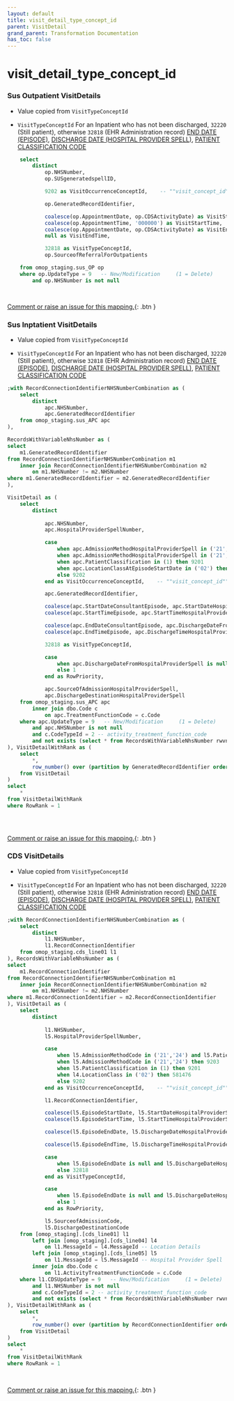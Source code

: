 ```yaml
---
layout: default
title: visit_detail_type_concept_id
parent: VisitDetail
grand_parent: Transformation Documentation
has_toc: false
---
```

# visit_detail_type_concept_id
### Sus Outpatient VisitDetails
* Value copied from `VisitTypeConceptId`

* `VisitTypeConceptId` For an Inpatient who has not been discharged, `32220` (Still patient), otherwise `32818` (EHR Administration record) [END DATE (EPISODE)](https://www.datadictionary.nhs.uk/data_elements/end_date__episode_.html), [DISCHARGE DATE (HOSPITAL PROVIDER SPELL)](https://www.datadictionary.nhs.uk/data_elements/discharge_date__hospital_provider_spell_.html), [PATIENT CLASSIFICATION CODE](https://www.datadictionary.nhs.uk/data_elements/patient_classification_code.html)

```sql
	select  
		distinct
			op.NHSNumber,
			op.SUSgeneratedspellID,

			9202 as VisitOccurrenceConceptId,    -- ""visit_concept_id""

			op.GeneratedRecordIdentifier,

			coalesce(op.AppointmentDate, op.CDSActivityDate) as VisitStartDate,  -- visit_start_date
			coalesce(op.AppointmentTime, '000000') as VisitStartTime,  -- visit_start_time
			coalesce(op.AppointmentDate, op.CDSActivityDate) as VisitEndDate,
			null as VisitEndTime,

			32818 as VisitTypeConceptId,
			op.SourceofReferralForOutpatients

	from omop_staging.sus_OP op
	where op.UpdateType = 9   -- New/Modification     (1 = Delete)
		and op.NHSNumber is not null

	
```


[Comment or raise an issue for this mapping.](https://github.com/answerdigital/oxford-omop-data-mapper/issues/new?title=OMOP%20VisitDetail%20table%20visit_detail_type_concept_id%20field%20Sus%20Outpatient%20VisitDetails%20mapping){: .btn }
### Sus Inptatient VisitDetails
* Value copied from `VisitTypeConceptId`

* `VisitTypeConceptId` For an Inpatient who has not been discharged, `32220` (Still patient), otherwise `32818` (EHR Administration record) [END DATE (EPISODE)](https://www.datadictionary.nhs.uk/data_elements/end_date__episode_.html), [DISCHARGE DATE (HOSPITAL PROVIDER SPELL)](https://www.datadictionary.nhs.uk/data_elements/discharge_date__hospital_provider_spell_.html), [PATIENT CLASSIFICATION CODE](https://www.datadictionary.nhs.uk/data_elements/patient_classification_code.html)

```sql
;with RecordConnectionIdentifierNHSNumberCombination as (
	select
		distinct 
			apc.NHSNumber,
			apc.GeneratedRecordIdentifier
	from omop_staging.sus_APC apc
),

RecordsWithVariableNhsNumber as (
select
	m1.GeneratedRecordIdentifier
from RecordConnectionIdentifierNHSNumberCombination m1
	inner join RecordConnectionIdentifierNHSNumberCombination m2
		on m1.NHSNumber != m2.NHSNumber
where m1.GeneratedRecordIdentifier = m2.GeneratedRecordIdentifier
),

VisitDetail as (
	select  
		distinct
    
			apc.NHSNumber,
			apc.HospitalProviderSpellNumber,

			case 
				when apc.AdmissionMethodHospitalProviderSpell in ('21','24') and apc.PatientClassification = 1 then 262 
				when apc.AdmissionMethodHospitalProviderSpell in ('21','24') then 9203
				when apc.PatientClassification in (1) then 9201
				when apc.LocationClassAtEpisodeStartDate in ('02') then 581476
				else 9202
			end as VisitOccurrenceConceptId,    -- ""visit_concept_id""

			apc.GeneratedRecordIdentifier,

			coalesce(apc.StartDateConsultantEpisode, apc.StartDateHospitalProviderSpell, apc.CDSActivityDate) as VisitStartDate,
			coalesce(apc.StartTimeEpisode, apc.StartTimeHospitalProviderSpell, '000000') as VisitStartTime,  -- visit_start_time

			coalesce(apc.EndDateConsultantEpisode, apc.DischargeDateFromHospitalProviderSpell, apc.CDSActivityDate) as VisitEndDate,
			coalesce(apc.EndTimeEpisode, apc.DischargeTimeHospitalProviderSpell, '000000') as VisitEndTime,

			32818 as VisitTypeConceptId,

			case 
				when apc.DischargeDateFromHospitalProviderSpell is null and apc.PatientClassification = 1 then 2
				else 1
			end as RowPriority,

			apc.SourceOfAdmissionHospitalProviderSpell,
			apc.DischargeDestinationHospitalProviderSpell
	from omop_staging.sus_APC apc
		inner join dbo.Code c 
			on apc.TreatmentFunctionCode = c.Code
	where apc.UpdateType = 9   -- New/Modification     (1 = Delete)
		and apc.NHSNumber is not null
		and c.CodeTypeId = 2 -- activity_treatment_function_code
		and not exists (select * from RecordsWithVariableNhsNumber rwvnn where rwvnn.GeneratedRecordIdentifier = apc.GeneratedRecordIdentifier)
), VisitDetailWithRank as (
	select
		*,
		row_number() over (partition by GeneratedRecordIdentifier order by RowPriority asc) as RowRank
	from VisitDetail
)
select
	*
from VisitDetailWithRank
where RowRank = 1

		
	
```


[Comment or raise an issue for this mapping.](https://github.com/answerdigital/oxford-omop-data-mapper/issues/new?title=OMOP%20VisitDetail%20table%20visit_detail_type_concept_id%20field%20Sus%20Inptatient%20VisitDetails%20mapping){: .btn }
### CDS VisitDetails
* Value copied from `VisitTypeConceptId`

* `VisitTypeConceptId` For an Inpatient who has not been discharged, `32220` (Still patient), otherwise `32818` (EHR Administration record) [END DATE (EPISODE)](https://www.datadictionary.nhs.uk/data_elements/end_date__episode_.html), [DISCHARGE DATE (HOSPITAL PROVIDER SPELL)](https://www.datadictionary.nhs.uk/data_elements/discharge_date__hospital_provider_spell_.html), [PATIENT CLASSIFICATION CODE](https://www.datadictionary.nhs.uk/data_elements/patient_classification_code.html)

```sql
;with RecordConnectionIdentifierNHSNumberCombination as (
	select
		distinct 
			l1.NHSNumber,
			l1.RecordConnectionIdentifier
	from omop_staging.cds_line01 l1
), RecordsWithVariableNhsNumber as (
select
	m1.RecordConnectionIdentifier
from RecordConnectionIdentifierNHSNumberCombination m1
	inner join RecordConnectionIdentifierNHSNumberCombination m2
		on m1.NHSNumber != m2.NHSNumber
where m1.RecordConnectionIdentifier = m2.RecordConnectionIdentifier
), VisitDetail as (
	select  
		distinct
    
			l1.NHSNumber,
			l5.HospitalProviderSpellNumber,

			case 
				when l5.AdmissionMethodCode in ('21','24') and l5.PatientClassification = 1 then 262 
				when l5.AdmissionMethodCode in ('21','24') then 9203
				when l5.PatientClassification in (1) then 9201
				when l4.LocationClass in ('02') then 581476
				else 9202
			end as VisitOccurrenceConceptId,    -- ""visit_concept_id""

			l1.RecordConnectionIdentifier,

			coalesce(l5.EpisodeStartDate, l5.StartDateHospitalProviderSpell, l1.CDSActivityDate) as VisitStartDate,  -- visit_start_date
			coalesce(l5.EpisodeStartTime, l5.StartTimeHospitalProviderSpell, '000000') as VisitStartTime,  -- visit_start_time

			coalesce(l5.EpisodeEndDate, l5.DischargeDateHospitalProviderSpell, l1.CDSActivityDate) as VisitEndDate,

			coalesce(l5.EpisodeEndTime, l5.DischargeTimeHospitalProviderSpell, '000000') as VisitEndTime,

			case 
				when l5.EpisodeEndDate is null and l5.DischargeDateHospitalProviderSpell is null and l5.PatientClassification = 1 then 32220
				else 32818
			end as VisitTypeConceptId,

			case 
				when l5.EpisodeEndDate is null and l5.DischargeDateHospitalProviderSpell is null and l5.PatientClassification = 1 then 2
				else 1
			end as RowPriority,

			l5.SourceofAdmissionCode,
			l5.DischargeDestinationCode
	from [omop_staging].[cds_line01] l1
		left join [omop_staging].[cds_line04] l4 
			on l1.MessageId = l4.MessageId -- Location Details
		left join [omop_staging].[cds_line05] l5 
			on l1.MessageId = l5.MessageId -- Hospital Provider Spell
		inner join dbo.Code c 
			on l1.ActivityTreatmentFunctionCode = c.Code
	where l1.CDSUpdateType = 9   -- New/Modification     (1 = Delete)
		and l1.NHSNumber is not null
		and c.CodeTypeId = 2 -- activity_treatment_function_code
		and not exists (select * from RecordsWithVariableNhsNumber rwvnn where rwvnn.RecordConnectionIdentifier = l1.RecordConnectionIdentifier)
), VisitDetailWithRank as (
	select
		*,
		row_number() over (partition by RecordConnectionIdentifier order by RowPriority asc) as RowRank
	from VisitDetail
)
select
	*
from VisitDetailWithRank
where RowRank = 1
		
	
```


[Comment or raise an issue for this mapping.](https://github.com/answerdigital/oxford-omop-data-mapper/issues/new?title=OMOP%20VisitDetail%20table%20visit_detail_type_concept_id%20field%20CDS%20VisitDetails%20mapping){: .btn }
